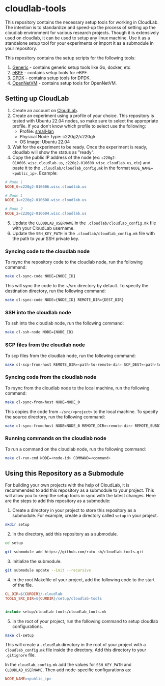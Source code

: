 # cloudlab-tools

This repository contains the necessary setup tools for working in CloudLab. The intention is to standardize and speed-up the process of setting up the cloudlab environment for various research projects. Though it is extensively used on cloudlab, it can be used to setup any linux machine. Use it as a standalone setup tool for your experiments or import it as a submodule in your repository.

This repository contains the setup scripts for the following tools: 
1. [Generic](tools/generic/README.md) - contains generic setup tools like Go, docker, etc. 
2. [eBPF](tools/ebpf/README.md) - contains setup tools for eBPF.
3. [DPDK](tools/dpdk/README.md) - contains setup tools for DPDK.
4. [OpenNetVM](tools/onvm/README.md) - contains setup tools for OpenNetVM.

## Setting up CloudLab 

1. Create an account on [CloudLab](https://www.cloudlab.us/).
2. Create an experiment using a profile of your choice. This repository is tested with Ubuntu 22.04 nodes, so make sure to select the appropriate profile. If you don't know which profile to select use the following: 
    - Profile: [small-lan](https://www.cloudlab.us/p/PortalProfiles/small-lan)
    - Physical Node Type: c220g2/c220g5 
    - OS Image: Ubuntu 22.04
3. Wait for the experiment to be ready. Once the experiment is ready, cloudlab will show the status as "ready". 
4. Copy the public IP address of the node (ex: `c220g2-010606.wisc.cloudlab.us`, `c220g2-010608.wisc.cloudlab.us`, etc) and paste it to the `.cloudlab/cloudlab_config.mk` in the format `NODE_NAME=<public_ip>`. Example: 
```makefile
# Node 1
NODE_0=c220g2-010606.wisc.cloudlab.us

# Node 1
NODE_1=c220g2-010608.wisc.cloudlab.us

# Node 2
NODE_2=c220g2-010604.wisc.cloudlab.us
```
5. Update the `CLOUDLAB_USERNAME` in the `.cloudlab/cloudlab_config.mk` file with your CloudLab username.
6. Update the `SSH_KEY_PATH` in the `.cloudlab/cloudlab_config.mk` file with the path to your SSH private key.


### Syncing code to the cloudlab node 

To rsync the repository code to the cloudlab node, run the following command: 

```bash
make cl-sync-code NODE={NODE_ID}
```

This will sync the code to the ~/src directory by default. To specify the destination directory, run the following command: 

```bash
make cl-sync-code NODE={NODE_ID} REMOTE_DIR={DEST_DIR}
```

### SSH into the cloudlab node

To ssh into the cloudlab node, run the following command: 

```bash
make cl-ssh-node NODE={NODE_ID}
```

### SCP files from the cloudlab node

To scp files from the cloudlab node, run the following command: 

```bash
make cl-scp-from-host REMOTE_DIR=<path-to-remote-dir> SCP_DEST=<path-to-local-dir> NODE=<node-id>
```

### Syncing code from the cloudlab node

To rsync from the cloudlab node to the local machine, run the following command: 

```bash
make cl-sync-from-host NODE=NODE_0
```
This copies the code from `~/src/<project>` to the local machine. To specify the source directory, run the following command: 

```bash
make cl-sync-from-host NODE=NODE_0 REMOTE_DIR=<remote-dir> REMOTE_SUBDIR=<remote-subdir>
```

### Running commands on the cloudlab node

To run a command on the cloudlab node, run the following command: 

```bash
make cl-run-cmd NODE=<node-id> COMMAND=<command>
```

## Using this Repository as a Submodule

For building your own projects with the help of CloudLab, it is recommended to add this repository as a submodule to your project. This will allow you to keep the setup tools in sync with the latest changes. Here are the steps to add this repository as a submodule:

1. Create a directory in your project to store this repository as a submodule. For example, create a directory called `setup` in your project. 
```bash
mkdir setup
```
2. In the directory, add this repository as a submodule. 
```bash
cd setup
```

```bash
git submodule add https://github.com/rutu-sh/cloudlab-tools.git
```

3. Initialize the submodule. 
```bash
git submodule update --init --recursive
```

4. In the root Makefile of your project, add the following code to the start of the file. 
```makefile
CL_DIR=${CURDIR}/.cloudlab
TOOLS_SRC_DIR=${CURDIR}/setup/cloudlab-tools


include setup/cloudlab-tools/cloudlab_tools.mk
```
5. In the root of your project, run the following command to setup cloudlab configurations. 
```bash
make cl-setup
```
This will create a `.cloudlab` directory in the root of your project with a `cloudlab_config.mk` file inside the directory. Add this directory to your `.gitignore` file. 

In the `cloudlab_config.mk` add the values for `SSH_KEY_PATH` and `CLOUDLAB_USERNAME`. Then add node-specific configurations as: 
```makefile
NODE_NAME=<public_ip>
```
